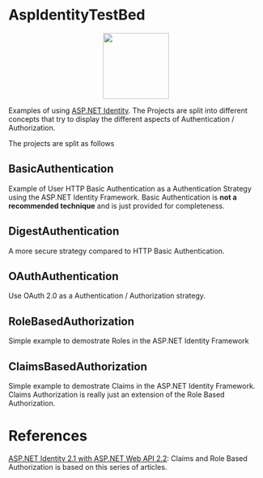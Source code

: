 # AspIdentityTestBed

<p align="center">
    <img src="https://ci.appveyor.com/api/projects/status/github/stevenandrewcarter/aspidentitytestbed?svg=true "height="130">
</p>

Examples of using [ASP.NET Identity](http://www.asp.net/identity). The Projects are split into different concepts that try to display the different 
aspects of Authentication / Authorization.

The projects are split as follows

## BasicAuthentication

Example of User HTTP Basic Authentication as a Authentication Strategy using the ASP.NET Identity Framework.
Basic Authentication is **not a recommended technique** and is just provided for completeness.

## DigestAuthentication

A more secure strategy compared to HTTP Basic Authentication.

## OAuthAuthentication

Use OAuth 2.0 as a Authentication / Authorization strategy.

## RoleBasedAuthorization

Simple example to demostrate Roles in the ASP.NET Identity Framework

## ClaimsBasedAuthorization

Simple example to demostrate Claims in the ASP.NET Identity Framework. Claims Authorization is really just an extension of the Role Based Authorization.

# References

[ASP.NET Identity 2.1 with ASP.NET Web API 2.2](http://bitoftech.net/2015/01/21/asp-net-identity-2-with-asp-net-web-api-2-accounts-management/): Claims and Role Based Authorization is based on this series of articles.
